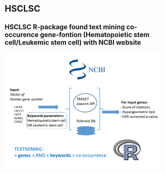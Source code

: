 # HSCLSC
## HSCLSC R-package found text mining co-occurence gene-fontion (Hematopoietic stem cell/Leukemic stem cell) with NCBI website


![HSC](https://github.com/cdesterke/HSCLSC/blob/master/HSC.png)

